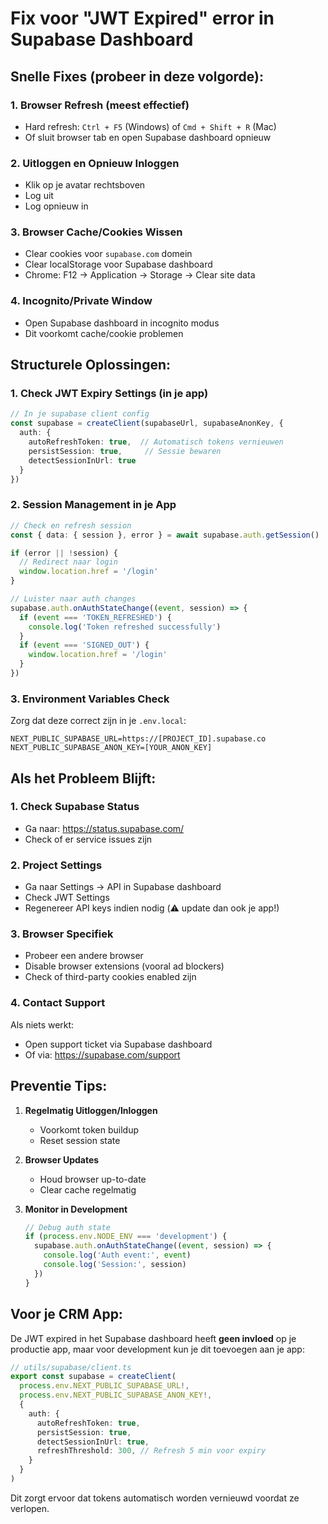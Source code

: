 # Fix voor "JWT Expired" error in Supabase Dashboard

## Snelle Fixes (probeer in deze volgorde):

### 1. **Browser Refresh (meest effectief)**
- Hard refresh: `Ctrl + F5` (Windows) of `Cmd + Shift + R` (Mac)
- Of sluit browser tab en open Supabase dashboard opnieuw

### 2. **Uitloggen en Opnieuw Inloggen**
- Klik op je avatar rechtsboven
- Log uit
- Log opnieuw in

### 3. **Browser Cache/Cookies Wissen**
- Clear cookies voor `supabase.com` domein
- Clear localStorage voor Supabase dashboard
- Chrome: F12 → Application → Storage → Clear site data

### 4. **Incognito/Private Window**
- Open Supabase dashboard in incognito modus
- Dit voorkomt cache/cookie problemen

## Structurele Oplossingen:

### 1. **Check JWT Expiry Settings** (in je app)
```typescript
// In je supabase client config
const supabase = createClient(supabaseUrl, supabaseAnonKey, {
  auth: {
    autoRefreshToken: true,  // Automatisch tokens vernieuwen
    persistSession: true,     // Sessie bewaren
    detectSessionInUrl: true
  }
})
```

### 2. **Session Management in je App**
```typescript
// Check en refresh session
const { data: { session }, error } = await supabase.auth.getSession()

if (error || !session) {
  // Redirect naar login
  window.location.href = '/login'
}

// Luister naar auth changes
supabase.auth.onAuthStateChange((event, session) => {
  if (event === 'TOKEN_REFRESHED') {
    console.log('Token refreshed successfully')
  }
  if (event === 'SIGNED_OUT') {
    window.location.href = '/login'
  }
})
```

### 3. **Environment Variables Check**
Zorg dat deze correct zijn in je `.env.local`:
```env
NEXT_PUBLIC_SUPABASE_URL=https://[PROJECT_ID].supabase.co
NEXT_PUBLIC_SUPABASE_ANON_KEY=[YOUR_ANON_KEY]
```

## Als het Probleem Blijft:

### 1. **Check Supabase Status**
- Ga naar: https://status.supabase.com/
- Check of er service issues zijn

### 2. **Project Settings**
- Ga naar Settings → API in Supabase dashboard
- Check JWT Settings
- Regenereer API keys indien nodig (⚠️ update dan ook je app!)

### 3. **Browser Specifiek**
- Probeer een andere browser
- Disable browser extensions (vooral ad blockers)
- Check of third-party cookies enabled zijn

### 4. **Contact Support**
Als niets werkt:
- Open support ticket via Supabase dashboard
- Of via: https://supabase.com/support

## Preventie Tips:

1. **Regelmatig Uitloggen/Inloggen**
   - Voorkomt token buildup
   - Reset session state

2. **Browser Updates**
   - Houd browser up-to-date
   - Clear cache regelmatig

3. **Monitor in Development**
   ```typescript
   // Debug auth state
   if (process.env.NODE_ENV === 'development') {
     supabase.auth.onAuthStateChange((event, session) => {
       console.log('Auth event:', event)
       console.log('Session:', session)
     })
   }
   ```

## Voor je CRM App:

De JWT expired in het Supabase dashboard heeft **geen invloed** op je productie app, maar voor development kun je dit toevoegen aan je app:

```typescript
// utils/supabase/client.ts
export const supabase = createClient(
  process.env.NEXT_PUBLIC_SUPABASE_URL!,
  process.env.NEXT_PUBLIC_SUPABASE_ANON_KEY!,
  {
    auth: {
      autoRefreshToken: true,
      persistSession: true,
      detectSessionInUrl: true,
      refreshThreshold: 300, // Refresh 5 min voor expiry
    }
  }
)
```

Dit zorgt ervoor dat tokens automatisch worden vernieuwd voordat ze verlopen.